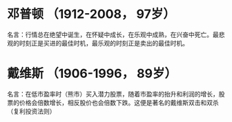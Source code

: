 # 邓普顿 （1912-2008， 97岁）
名言：行情总在绝望中诞生，在怀疑中成长，在乐观中成熟，在兴奋中死亡。最悲观的时刻正是买进的最佳时机，最乐观的时刻正是卖出的最佳时机。
# 戴维斯 （1906-1996， 89岁）
名言：在低市盈率时（熊市）买入潜力股票，随着市盈率的抬升和利润的增长，股票的价格会倍数增长，相反股价也会倍数下跌。这便是著名的戴维斯双击和双杀（复利投资法则）
